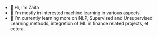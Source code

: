 - 👋 Hi, I’m Zaifa
- 👀 I'm mostly in interested machine learning in various aspects
- 🌱 I’m currently learning more on NLP, Supervised and Unsupervised Learning methods, integretion of ML in finance related projects, et cetera.
<!-- -📫 How to reach me ...
- 😄 Pronouns: ...
- ⚡ Fun fact: ...
-->
